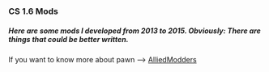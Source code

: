 ### CS 1.6 Mods

##### Here are some mods I developed from 2013 to 2015. Obviously: There are things that could be better written.

If you want to know more about pawn --> [AlliedModders](https://forums.alliedmods.net/)
